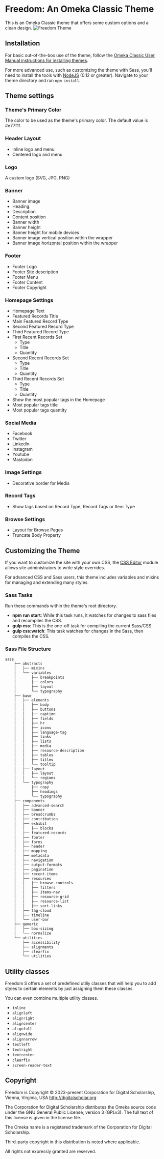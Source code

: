 # Freedom: An Omeka Classic Theme

This is an Omeka Classic theme that offers some custom options and a clean design.
![Freedom Theme](https://github.com/omeka/theme-freedom/blob/main/theme.jpg?raw=true)

## Installation

For basic out-of-the-box use of the theme, follow the [Omeka Classic User Manual instructions for installing themes](https://omeka.org/classic/docs/Admin/Appearance/Themes/#installing-a-theme). 

For more advanced use, such as customizing the theme with Sass, you'll need to install the tools with [NodeJS](https://nodejs.org/en/) (0.12 or greater). Navigate to your theme directory and run `npm install`.

## Theme settings

### Theme's Primary Color
The color to be used as the theme's primary color. The default value is #e77f11.

### Header Layout
- Inline logo and menu
- Centered logo and menu

### Logo
A custom logo (SVG, JPG, PNG)

### Banner
- Banner image
- Heading
- Description
- Content position
- Banner width
- Banner height
- Banner height for mobile devices
- Banner image vertical position within the wrapper
- Banner image horizontal position within the wrapper

### Footer
- Footer Logo
- Footer Site description
- Footer Menu
- Footer Content
- Footer Copyright

### Homepage Settings
- Homepage Text
- Featured Records Title
- Main Featured Record Type
- Second Featured Record Type
- Third Featured Record Type
- First Recent Records Set
  - Type
  - Title
  - Quantity
- Second Recent Records Set
  - Type
  - Title
  - Quantity
- Third Recent Records Set
  - Type
  - Title
  - Quantity
- Show the most popular tags in the Homepage
- Most popular tags title
- Most popular tags quantity

### Social Media
- Facebook
- Twitter
- LinkedIn
- Instagram
- Youtube
- Mastodon

### Image Settings
- Decorative border for Media

### Record Tags
- Show tags based on Record Type, Record Tags or Item Type

### Browse Settings
- Layout for Browse Pages
- Truncate Body Property

## Customizing the Theme

If you want to customize the site with your own CSS, the [CSS Editor](https://omeka.org/classic/plugins/CSSEditor/) module allows site administrators to write style overrides.

For advanced CSS and Sass users, this theme includes variables and mixins for managing and extending many styles.

### Sass Tasks

Run these commands within the theme's root directory.

* **npm run start**: While this task runs, it watches for changes to sass files and recompiles the CSS.
* **gulp css**: This is the one-off task for compiling the current Sass/CSS.
* **gulp css:watch**: This task watches for changes in the Sass, then compiles the CSS.

### Sass File Structure

```bash
sass
    ├── abstracts
    │   ├── mixins
    │   └── variables
    │       ├── breakpoints
    │       ├── colors
    │       ├── layout
    │       └── typography
    ├── base
    │   ├── elements
    │   │   ├── body
    │   │   ├── buttons
    │   │   ├── caption
    │   │   ├── fields
    │   │   ├── hr
    │   │   ├── icons
    │   │   ├── language-tag
    │   │   ├── links
    │   │   ├── lists
    │   │   ├── media
    │   │   ├── resource-description
    │   │   ├── tables
    │   │   ├── titles
    │   │   └── tooltip
    │   ├── layout
    │   │   ├── layout
    │   │   └── regions
    │   └── typography
    │       ├── copy
    │       ├── headings
    │       └── typography
    ├── components
    │   ├── advanced-search
    │   ├── banner
    │   ├── breadcrumbs
    │   ├── contribution
    │   ├── exhibit
    │   │   ├── blocks
    │   ├── featured-records
    │   ├── footer
    │   ├── forms
    │   ├── header
    │   ├── mapping
    │   ├── metadata
    │   ├── navigation
    │   ├── output-formats
    │   ├── pagination
    │   ├── recent-items
    │   ├── resources
    │   │   ├── browse-controls
    │   │   ├── filters
    │   │   ├── items-nav
    │   │   ├── resource-grid
    │   │   ├── resource-list
    │   │   ├── sort-links
    │   ├── tag-cloud
    │   ├── timeline
    │   └── user-bar
    ├── generic
    │   ├── box-sizing
    │   └── normalize
    └── utilities
        ├── accessibility
        ├── alignments
        ├── clearfix
        └── utilities
```

## Utility classes
Freedom S offers a set of predefined utiliy classes that will help you to add styles to certain elements by just assigning them these classes.

You can even combine multiple utility classes.

- `inline`
- `alignleft`
- `alignright`
- `aligncenter`
- `alignfull`
- `alignwide`
- `alignnarrow`
- `textleft`
- `textright`
- `textcenter`
- `clearfix`
- `screen-reader-text`


## Copyright
Freedom is Copyright © 2023-present Corporation for Digital Scholarship, Vienna, Virginia, USA http://digitalscholar.org

The Corporation for Digital Scholarship distributes the Omeka source code under the GNU General Public License, version 3 (GPLv3). The full text of this license is given in the license file.

The Omeka name is a registered trademark of the Corporation for Digital Scholarship.

Third-party copyright in this distribution is noted where applicable.

All rights not expressly granted are reserved.
